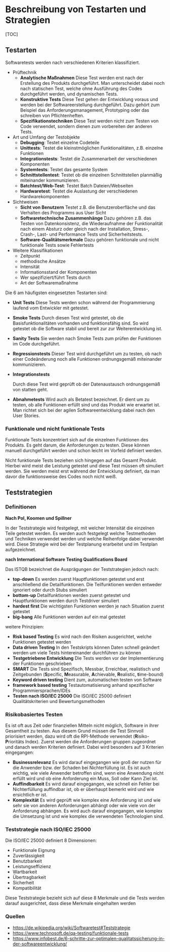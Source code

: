# Beschreibung von Testarten und Strategien

[TOC]

## Testarten

Softwaretests werden nach verschiedenen Kriterien klassifiziert.

- Prüftechnik
  - **Analytische Maßnahmen**
    Diese Test werden erst nach der Erstellung des Produkts durchgeführt. Man unterscheidet dabei noch nach statischen Test, welche ohne Ausführung des Codes durchgeführt werden, und dynamischen Tests. 
  - **Konstruktive Tests**
    Diese Test gehen der Entwicklung voraus und werden bei der Softwareerstellung durchgeführt. Dazu gehört zum Beispiel das Anforderungsmanagement, Prototyping oder das schreiben von Pflichtenheften.
  - **Spezifikationstechniken**
    Diese Test werden nicht zum Testen von Code verwendet, sondern dienen zum vorbereiten der anderen Tests.
- Art und Umfang der Testobjekte
  - **Debugging**: Testet einzelne Codeteile
  - **Unittests**: Testet die kleinstmöglichen Funktionalitäten, z.B. einzelne Funktionen 
  - **Integrationstests**: Testet die Zusammenarbeit der verschiedenen Komponenten
  - **Systemtests**: Testet das gesamte System
  - **Schnittstellentest**: Testet ob die einzelnen Schnittstellen planmäßig miteinander kommunizieren.
  - **Batchtest/Web-Test**: Testet Batch Dateien/Webseiten
  - **Hardwaretest**: Testet die Auslastung der verschiedenen Hardwarekomponenten
- Sichtweisen
  - **Sicht von Benutzern**
    Testet z.B. die Benutzeroberfläche und das Verhalten des Programms aus User Sicht
  - **Softwaretechnische Zusammenhänge**
    Dazu gehören z.B. das Testen von Datenkonsistenz, die Wiederaufnahme der Funktionalität nach einem Absturz oder gleich nach der Installation, Stress-, Crash-, Last- und Performance Tests und Sicherheitstests.
  - **Software-Qualitätsmerkmale**
    Dazu gehören funktionale und nicht funktionale Tests sowie Fehlertests
- Weitere Klassifikationen
  - Zeitpunkt
  - methodische Ansätze
  - Intensität
  - Informationsstand der Komponenten
  - Wer spezifiziert/führt Tests durch
  - Art der Softwaremaßnahme

Die 6 am häufigsten eingesetzten Testarten sind:

- **Unit Tests**
  Diese Tests werden schon während der Programmierung laufend vom Entwickler mit getestet.

- **Smoke Tests**
  Durch diesen Test wird getestet, ob die Basisfunktionalitäten vorhanden und funktionsfähig sind. So wird getestet ob die Software stabil und bereit zur zur Weiterentwicklung ist.

- **Sanity Tests**
  Sie werden nach Smoke Tests zum prüfen der Funktionen im Code durchgeführt.

- **Regressionstests**
  Dieser Test wird durchgeführt um zu testen, ob nach einer Codeänderung noch alle Funktionen ordnungsgemäß miteinander kommunizieren.

- **Integrationstests**

  Durch diese Test wird geprüft ob der Datenaustausch ordnungsgemäß von statten geht.

- **Abnahmetests**
  Wird auch als Betatest bezeichnet. Er dient um zu testen, ob alle Funktionen erfüllt sind und das Produkt wie erwartet ist. Man richtet sich bei der agilen Softwareentwicklung dabei nach den User Stories.

### Funktionale und nicht funktionale Tests

Funktionale Tests konzentriert sich auf die einzelnen Funktionen des Produkts. Es geht darum, die Anforderungen zu testen. Diese können manuell durchgeführt werden und schon leicht im Vorfeld definiert werden.

Nicht funktionale Tests beziehen sich hingegen auf das Gesamt Produkt. Hierbei wird meist die Leistung getestet und diese Test müssen oft simuliert werden. Sie werden meist erst während der Entwicklung definiert, da man davor die funktionsweise des Codes noch nicht weiß.

## Teststrategien

### Definitionen

**Nach Pol, Koomen und Spillner**

In der Teststrategie wird festgelegt, mit welcher Intensität die einzelnen Teile getestet werden. Es werden auch festgelegt welche Testmethoden und Techniken verwendet werden und welche Reihenfolge dabei verwendet wird. Diese Strategie wird  bei der Testplanung erarbeitet und im Testplan aufgezeichnet.

**nach International Software Testing Qualifications Board**

Das ISTQB bezeichnet die Ausprägungen der Teststrategien jedoch nach:

- **top-down**
  Es werden zuerst Hauptfunktionen getestet und erst anschließend die Detailfunktionen. Die Teilfunktionen werden entweder ignoriert oder durch Stubs simuliert
- **bottom-up**
  Detailfunktionen werden zuerst getestet und Hauptfunktionen werden durch Testdriver simuliert
- **hardest first**
  Die wichtigsten Funktionen werden je nach Situation zuerst getestet
- **big-bang**
  Alle Funktionen werden auf ein mal getestet

weitere Prinzipien:

- **Risk based Testing**
  Es wird nach den Risiken ausgerichtet, welche Funktionen getestet werden
- **Data driven Testing**
  In den Testskripts können Daten schnell geändert werden um viele Tests hintereinander durchführen zu können
- **Testgetriebene Entwicklung**
  Die Tests werden vor der Implementierung der Funktionen geschrieben
- **SMART**
  Die Tests sind Spezifisch, Messbar, Erreichbar, realistisch und Zeitgebunden (**S**pecific, **M**easurable, **A**chievable, **R**ealistic, **t**ime-bound)
- **Keyword driven testing**
  Dient zum, automatischen testen von Software
- **framework based testing**
  Testautomatisierung anhand spezifischer Programmiersprachen/IDEs
- **Testen nach ISO/IEC 25000**
  Die ISO/IEC 25000 definiert Qualitätskriterien und Bewertungsmethoden

### Risikobasiertes Testen

Es ist oft aus Zeit oder finanziellen Mitteln nicht möglich, Software in ihrer Gesamtheit zu testen. Aus diesem Grund müssen die Test Sinnvoll priorisiert werden, dazu wird oft die RPI-Methode verwendet (**R**isiko-**P**rioritäts Index). Zuerst werden die Anforderungen gruppen zugeordnet und danach werden Kriterien definiert. Dabei wird besonders auf 3 Kriterien eingegangen:

- **Businessrelevanz**
  Es wird darauf eingegangen wie groß der nutzen für die Anwender bzw. der Schaden bei Nichterfüllung ist. Es ist auch wichtig, wie viele Anwender betroffen sind, wenn eine Anwendung nicht erfüllt wird und ob eine Anforderung ein Muss, Soll oder Kann Ziel ist.
- **Auffindbarkeit**
  Es wird darauf eingegangen, wie schnell ein Fehler bei Nichterfüllung auffindbar ist, ob er überhaupt bemerkt wird und wie ersichtlich er ist.
- **Komplexität**
  Es wird geprüft wie komplex eine Anforderung ist und wie sehr sie von anderen Anforderungen abhängt oder wie viele von der Anforderung abhängen. Es wird auch darauf eingegangen, wie komplex die Umsetzung ist und wie komplex die verwendeten Technologien sind.

### Teststrategie nach ISO/IEC 25000

Die ISO/IEC 25000 definiert 8 Dimensionen:

- Funktionale Eignung
- Zuverlässigkeit
- Benutzbarkeit
- Leistungseffizienz
- Wartbarkeit
- Übertragbarkeit
- Sicherheit
- Kompatibilität

Diese Teststrategie bezieht sich auf diese 8 Merkmale und die Tests werden darauf ausgerichtet, dass diese Merkmale eingehalten werden

### Quellen

- https://de.wikipedia.org/wiki/Softwaretest#Teststrategie
- https://www.technosoft.de/qa-testing/funktionale-tests
- https://www.infobest.de/6-schritte-zur-optimalen-qualitatssicherung-in-der-softwareentwicklung/